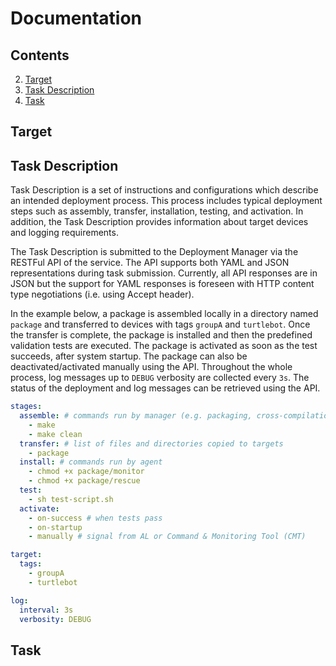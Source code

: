 # Documentation

## Contents
2. [Target](#target)
1. [Task Description](#task-description)
3. [Task](#task)

## Target


## Task Description
Task Description is a set of instructions and configurations which describe an intended deployment process. This process
 includes typical deployment steps such as assembly, transfer, installation, testing, and activation. In addition, the
 Task Description provides information about target devices and logging requirements.
 
The Task Description is submitted to the Deployment Manager via the RESTFul API of the service. The API supports both
 YAML and JSON representations during task submission. Currently, all API responses are in JSON but the support for YAML
 responses is foreseen with HTTP content type negotiations (i.e. using Accept header).
 
In the example below, a package is assembled locally in a directory named `package` and transferred to devices with tags 
 `groupA` and `turtlebot`. Once the transfer is complete, the package is installed and then the predefined validation 
 tests are executed. The package is activated as soon as the test succeeds, after system startup. The package can also be 
 deactivated/activated manually using the API. Throughout the whole process, log messages up to `DEBUG` verbosity are 
 collected every `3s`. The status of the deployment and log messages can be retrieved using the API. 
```yaml
stages:
  assemble: # commands run by manager (e.g. packaging, cross-compilation)
    - make
    - make clean
  transfer: # list of files and directories copied to targets
    - package
  install: # commands run by agent
    - chmod +x package/monitor
    - chmod +x package/rescue
  test:
    - sh test-script.sh
  activate:
    - on-success # when tests pass
    - on-startup
    - manually # signal from AL or Command & Monitoring Tool (CMT)

target:
  tags:
    - groupA
    - turtlebot

log:
  interval: 3s
  verbosity: DEBUG
```

## Task
